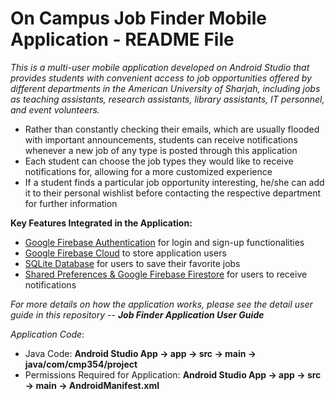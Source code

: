 # On Campus Job Finder Mobile Application - README File

<em> This is a multi-user mobile application developed on Android Studio that provides students with convenient access to job opportunities offered by different departments in the American University of Sharjah, including jobs as teaching assistants, research assistants, library assistants, IT personnel, and event volunteers.</em>

-  Rather than constantly checking their emails, which are usually flooded with important announcements, students can receive notifications whenever a new job of any type is posted through this application
-  Each student can choose the job types they would like to receive notifications for, allowing for a more customized experience
-  If a student finds a particular job opportunity interesting, he/she can add it to their personal wishlist before contacting the respective department for further information

<b>Key Features Integrated in the Application:</b>

- <u>Google Firebase Authentication</u> for login and sign-up functionalities
- <u>Google Firebase Cloud</u> to store application users
- <u>SQLite Database</u> for users to save their favorite jobs
- <u>Shared Preferences & Google Firebase Firestore</u> for users to receive notifications

<em>For more details on how the application works, please see the detail user guide in this repository -- <b>Job Finder Application User Guide</b> </em>

<em>Application Code</em>:

- Java Code: <b>Android Studio App -> app -> src -> main -> java/com/cmp354/project</b>
- Permissions Required for Application: <b>Android Studio App -> app -> src -> main -> AndroidManifest.xml</b>
